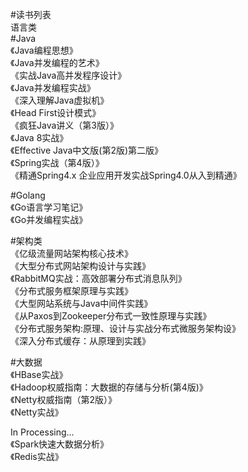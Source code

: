 #读书列表  
语言类  
#Java  
《Java编程思想》  
《Java并发编程的艺术》  
《实战Java高并发程序设计》  
《Java并发编程实战》  
《深入理解Java虚拟机》   
《Head First设计模式》   
《疯狂Java讲义（第3版）》  
《Java 8实战》  
《Effective Java中文版(第2版)第二版》  
《Spring实战（第4版）》  
《精通Spring4.x 企业应用开发实战Spring4.0从入到精通》  
  
#Golang  
《Go语言学习笔记》  
《Go并发编程实战》  
  
#架构类  
《亿级流量网站架构核心技术》  
《大型分布式网站架构设计与实践》  
《RabbitMQ实战：高效部署分布式消息队列》  
《分布式服务框架原理与实践》  
《大型网站系统与Java中间件实践》  
《从Paxos到Zookeeper分布式一致性原理与实践》  
《分布式服务架构:原理、设计与实战分布式微服务架构设》  
《深入分布式缓存：从原理到实践》  
  
#大数据  
《HBase实战》  
《Hadoop权威指南：大数据的存储与分析(第4版)》  
《Netty权威指南（第2版）》  
《Netty实战》  

In Processing...  
《Spark快速大数据分析》  
《Redis实战》  